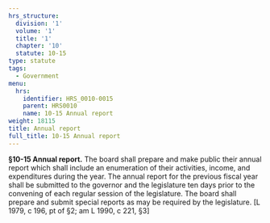 ```yaml
---
hrs_structure:
  division: '1'
  volume: '1'
  title: '1'
  chapter: '10'
  statute: 10-15
type: statute
tags:
  - Government
menu:
  hrs:
    identifier: HRS_0010-0015
    parent: HRS0010
    name: 10-15 Annual report
weight: 18115
title: Annual report
full_title: 10-15 Annual report
---
```

**§10-15 Annual report.** The board shall prepare and make public their annual report which shall include an enumeration of their activities, income, and expenditures during the year. The annual report for the previous fiscal year shall be submitted to the governor and the legislature ten days prior to the convening of each regular session of the legislature. The board shall prepare and submit special reports as may be required by the legislature. [L 1979, c 196, pt of §2; am L 1990, c 221, §3]